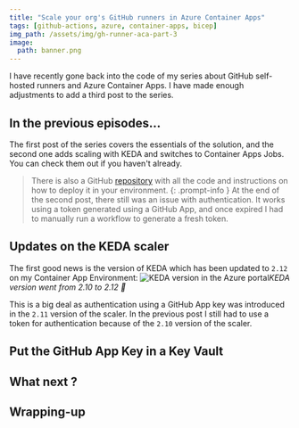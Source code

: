 ```yaml
---
title: "Scale your org's GitHub runners in Azure Container Apps"
tags: [github-actions, azure, container-apps, bicep]
img_path: /assets/img/gh-runner-aca-part-3
image:
  path: banner.png
---
```


I have recently gone back into the code of my series about GitHub self-hosted runners and Azure Container Apps. I have made enough adjustments to add a third post to the series.  

## In the previous episodes...
The first post of the series covers the essentials of the solution, and the second one adds scaling with KEDA and switches to Container Apps Jobs. You can check them out if you haven't already.  
> There is also a GitHub [repository](https://github.com/xmi-cs/aca-gh-actions-runner) with all the code and instructions on how to deploy it in your environment.
{: .prompt-info }
At the end of the second post, there still was an issue with authentication. It works using a token generated using a GitHub App, and once expired I had to manually run a workflow to generate a fresh token.  

## Updates on the KEDA scaler
The first good news is the version of KEDA which has been updated to `2.12` on my Container App Environment:
![KEDA version in the Azure portal](portal-environment.png)_KEDA version went from 2.10 to 2.12 🚀_

This is a big deal as authentication using a GitHub App key was introduced in the `2.11` version of the scaler. In the previous post I still had to use a token for authentication because of the `2.10` version of the scaler.

## Put the GitHub App Key in a Key Vault

## What next ?

## Wrapping-up